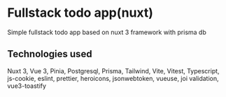 # Fullstack todo app(nuxt)

Simple fullstack todo app based on nuxt 3 framework with prisma db

## Technologies used

Nuxt 3, Vue 3, Pinia, Postgresql, Prisma, Tailwind, Vite, Vitest, Typescript, js-cookie, eslint, prettier, heroicons, jsonwebtoken, vueuse, joi validation, vue3-toastify
